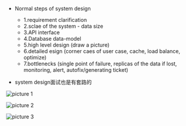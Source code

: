 
- Normal steps of system design
  - 1.requirement clarification
  - 2.sclae of the system - data size
  - 3.API interface
  - 4.Database data-model
  - 5.high level design (draw a picture)
  - 6.detailed esign (corner caes of user case, cache, load balance, optimize)
  - 7.bottlenecks (single point of failure, replicas of the data if lost, monitoring, alert, autofix/generating ticket)


- system design面试也是有套路的


![picture 1](https://i.loli.net/2021/10/19/Y4bL9COFUXfKD2x.png)  


![picture 2](https://i.loli.net/2021/10/19/mdUZilxWQjw2YJT.png)  


![picture 3](https://i.loli.net/2021/10/19/UtucxRd3o2shfQi.png)  
